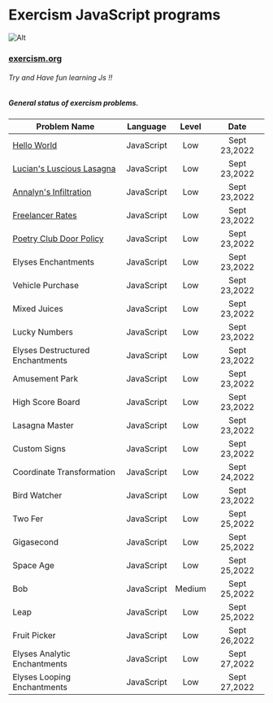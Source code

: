 # Exercism JavaScript programs
 ![Alt](https://upload.wikimedia.org/wikipedia/commons/c/c1/Exercism-logo.svg)
### [exercism.org](https://exercism.org/)



###### Try and Have fun learning Js !!


##### General status of exercism problems.

| Problem Name                        | Language    | Level    |  Date            |
| ----------------------------------- | ----------- | :------: |  :-----------:   |
| [Hello World](./hello-world/)                         | JavaScript      | Low      |Sept 23,2022    |
| [Lucian's Luscious Lasagna](./lasagna/)                         | JavaScript      | Low      |Sept 23,2022    |
| [Annalyn's Infiltration](./annalyns-infiltration/)                       | JavaScript      | Low      |Sept 23,2022    |
| [Freelancer Rates](./freelancer-rates/)                         | JavaScript      | Low      |Sept 23,2022    |
| [Poetry Club Door Policy](./poetry-club-door-policy/)                         | JavaScript      | Low      |Sept 23,2022    |
| Elyses Enchantments                         | JavaScript      | Low      |Sept 23,2022    |
| Vehicle Purchase                         | JavaScript      | Low      |Sept 23,2022    |
| Mixed Juices                         | JavaScript      | Low      |Sept 23,2022    |
| Lucky Numbers                         | JavaScript      | Low      |Sept 23,2022    |
| Elyses Destructured Enchantments                         | JavaScript      | Low      |Sept 23,2022    |
| Amusement Park                         | JavaScript      | Low      |Sept 23,2022    |
| High Score Board                        | JavaScript      | Low      |Sept 23,2022    |
| Lasagna Master                         | JavaScript      | Low      |Sept 23,2022    |
| Custom Signs                         | JavaScript      | Low      |Sept 23,2022    |
| Coordinate Transformation                        | JavaScript      | Low      |Sept 24,2022    |
| Bird Watcher                        | JavaScript      | Low      |Sept 23,2022    |
| Two Fer                        | JavaScript      | Low      |Sept 25,2022    |
| Gigasecond                        | JavaScript      | Low      |Sept 25,2022    |
| Space Age                        | JavaScript      | Low      |Sept 25,2022    |
| Bob                        | JavaScript      | Medium      |Sept 25,2022    |
| Leap                        | JavaScript      | Low      |Sept 25,2022    |
| Fruit Picker                        | JavaScript      | Low      |Sept 26,2022    |
| Elyses Analytic Enchantments               | JavaScript      | Low      |Sept 27,2022    |
| Elyses Looping Enchantments               | JavaScript      | Low      |Sept 27,2022    |